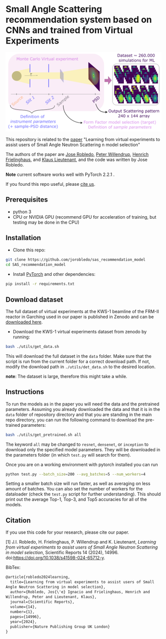 # Small Angle Scattering recommendation system based on CNNs and trained from Virtual Experiments

![](figures/main_fig.png)

This repository is related to the [paper](https://www.nature.com/articles/s41598-024-65712-y) "Learning from virtual experiments to assist users of Small Angle Neutron Scattering n model selection"

The authors of the paper are [Jose Robledo](https://github.com/jorobledo), [Peter Willendrup](https://orbit.dtu.dk/en/persons/peter-kj%C3%A6r-willendrup), [Henrich Frielinghaus](https://www.fz-juelich.de/profile/frielinghaus_h), and [Klaus Lieutenant](https://www.fz-juelich.de/profile/lieutenant_k), and the code was written by Jose Robledo.

**Note** current software works well with PyTorch 2.2.1 .

If you found this repo useful, please [cite us](#citation). 


## Prerequisites
- python 3
- CPU or NVIDIA GPU (recommend GPU for acceleration of training, but testing may be done in the CPU)

## Installation
- Clone this repo:
```bash
git clone https://github.com/jorobledo/sas_recommendation_model
cd SAS_recommendation_model
```
- Install [PyTorch](http://pytorch.org) and other dependencies:
```bash
pip install -r requirements.txt
```

## Download dataset
The full dataset of virtual experiments at the KWS-1 beamline of the FRM-II reactor in Garching used in our paper is published in Zenodo and can be [downloaded here](https://zenodo.org/records/10119316).

- Download the KWS-1 virtual experiments dataset from zenodo by running:
```bash
bash ./utils/get_data.sh
```
This will download the full dataset in the `data` folder. Make sure that the script is run from the current folder for a correct download path. If not, modify the download path in `./utils/det_data.sh` to the desired location. 

**note**: The dataset is large, therefore this might take a while.

## Instructions

To run the models as in the paper you will need the data and the pretrained parameters. Assuming you already downloaded the data and that it is in the `data` folder of repository directory and that you are standing in the main repo directory, you can run the following command to download the pre-trained parameters:
```bash
bash ./utils/get_pretrained.sh all
```
The keyword `all` may be changed to `resnet`, `densenet`, or `inception` to download only the specified model parameters. They will be downloaded in the parameters folder (in which `test.py` will search for them).

Once you are on a working environment with pytorch installed you can run
```bash
python test.py --batch_size=200 --avg_batches=5 --num_workers=4
```
Setting a smaller batch size will run faster, as well as averaging on less amount of batches. You can also set the number of workers for the dataloader (check the `test.py` script for further understanding). This should print out the average Top-1, Top-3, and Top5 accuracies for all of the models.

## Citation
If you use this code for your research, please cite our paper.

[1] J.I. Robledo, H. Frielinghaus, P. Willendrup and K. Lieutenant, *Learning from virtual experiments to assist users of Small Angle Neutron Scattering in model selection*, Scientific Reports 14 (2024), 14996. doi:https://doi.org/10.1038/s41598-024-65712-y.

BibTex:
```
@article{robledo2024learning,
  title={Learning from virtual experiments to assist users of Small Angle Neutron Scattering in model selection},
  author={Robledo, Jos{\'e} Ignacio and Frielinghaus, Henrich and Willendrup, Peter and Lieutenant, Klaus},
  journal={Scientific Reports},
  volume={14},
  number={1},
  pages={14996},
  year={2024},
  publisher={Nature Publishing Group UK London}
}
```
